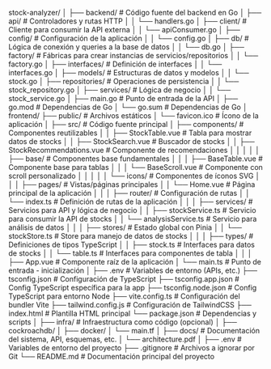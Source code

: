 stock-analyzer/
│
├── backend/                     # Código fuente del backend en Go
│   ├── api/                    # Controladores y rutas HTTP
│   │   └── handlers.go
│   ├── client/                 # Cliente para consumir la API externa
│   │   └── apiConsumer.go
│   ├── config/                 # Configuración de la aplicación
│   │   └── config.go
│   ├── db/                     # Lógica de conexión y queries a la base de datos
│   │   └── db.go
│   ├── factory/                # Fábricas para crear instancias de servicios/repositorios
│   │   └── factory.go
│   ├── interfaces/             # Definición de interfaces
│   │   └── interfaces.go
│   ├── models/                 # Estructuras de datos y modelos
│   │   └── stock.go
│   ├── repositories/           # Operaciones de persistencia
│   │   └── stock_repository.go
│   ├── services/               # Lógica de negocio
│   │   └── stock_service.go
│   ├── main.go                 # Punto de entrada de la API
│   ├── go.mod                  # Dependencias de Go
│   └── go.sum                  # Dependencias de Go
│
frontend/
├── public/                   # Archivos estáticos
│   └── favicon.ico           # Ícono de la aplicación
│
├── src/                      # Código fuente principal
│   ├── components/           # Componentes reutilizables
│   │   ├── StockTable.vue    # Tabla para mostrar datos de stocks
│   │   ├── StockSearch.vue   # Buscador de stocks
│   │   ├── StockRecommendations.vue # Componente de recomendaciones
│   │   │
│   │   ├── base/             # Componentes base fundamentales
│   │   │   ├── BaseTable.vue # Componente base para tablas
│   │   │   └── BaseScroll.vue # Componente con scroll personalizado
│   │   │
│   │   └── icons/            # Componentes de íconos SVG
│   │
│   ├── pages/                # Vistas/páginas principales
│   │   └── Home.vue          # Página principal de la aplicación
│   │
│   ├── router/               # Configuración de rutas
│   │   └── index.ts          # Definición de rutas de la aplicación
│   │
│   ├── services/             # Servicios para API y lógica de negocio
│   │   ├── stockService.ts   # Servicio para consumir la API de stocks
│   │   └── analysisService.ts # Servicio para análisis de datos
│   │
│   ├── stores/               # Estado global con Pinia
│   │   └── stockStore.ts     # Store para manejo de datos de stocks
│   │
│   ├── types/                # Definiciones de tipos TypeScript
│   │   ├── stock.ts          # Interfaces para datos de stocks
│   │   └── table.ts          # Interfaces para componentes de tabla
│   │
│   ├── App.vue               # Componente raíz de la aplicación
│   └── main.ts               # Punto de entrada - inicialización
│
├── .env                      # Variables de entorno (APIs, etc.)
├── tsconfig.json             # Configuración de TypeScript
├── tsconfig.app.json         # Config TypeScript específica para la app
├── tsconfig.node.json        # Config TypeScript para entorno Node
├── vite.config.ts            # Configuración del bundler Vite
├── tailwind.config.js        # Configuración de TailwindCSS
├── index.html                # Plantilla HTML principal
└── package.json              # Dependencias y scripts
│
├── infra/                      # Infraestructura como código (opcional)
│   ├── cockroachdb/
│   ├── docker/
│   └── main.tf
│
├── docs/                       # Documentación del sistema, API, esquemas, etc.
│   └── architecture.pdf
│
├── .env                        # Variables de entorno del proyecto
├── .gitignore                  # Archivos a ignorar por Git
└── README.md                   # Documentación principal del proyecto
